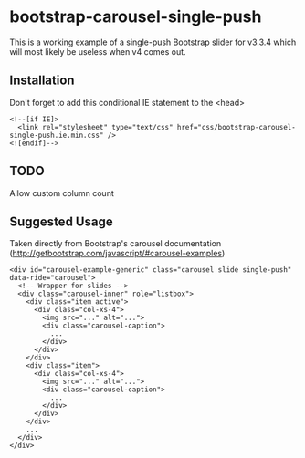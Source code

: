 # bootstrap-carousel-single-push
This is a working example of a single-push Bootstrap slider for v3.3.4 which will most likely be useless when v4 comes out.
## Installation
Don't forget to add this conditional IE statement to the \<head\>
```
<!--[if IE]>
  <link rel="stylesheet" type="text/css" href="css/bootstrap-carousel-single-push.ie.min.css" />
<![endif]-->
```
## TODO
Allow custom column count
## Suggested Usage
Taken directly from Bootstrap's carousel documentation (http://getbootstrap.com/javascript/#carousel-examples)
```
<div id="carousel-example-generic" class="carousel slide single-push" data-ride="carousel">
  <!-- Wrapper for slides -->
  <div class="carousel-inner" role="listbox">
    <div class="item active">
      <div class="col-xs-4">
        <img src="..." alt="...">
        <div class="carousel-caption">
          ...
        </div>
      </div>
    </div>
    <div class="item">
      <div class="col-xs-4">
        <img src="..." alt="...">
        <div class="carousel-caption">
          ...
        </div>
      </div>
    </div>
    ...
  </div>
</div>
```
